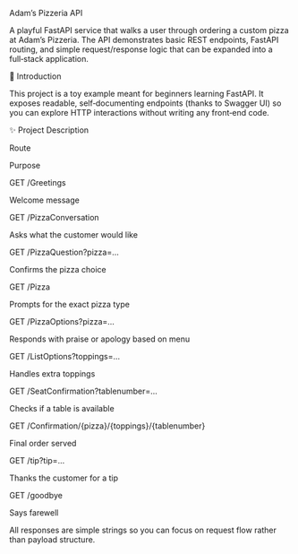 Adam’s Pizzeria API

A playful FastAPI service that walks a user through ordering a custom pizza at Adam’s Pizzeria.  The API demonstrates basic REST endpoints, FastAPI routing, and simple request/response logic that can be expanded into a full‑stack application.

📜 Introduction

This project is a toy example meant for beginners learning FastAPI.  It exposes readable, self‑documenting endpoints (thanks to Swagger UI) so you can explore HTTP interactions without writing any front‑end code.

✨ Project Description

Route

Purpose

GET /Greetings

Welcome message

GET /PizzaConversation

Asks what the customer would like

GET /PizzaQuestion?pizza=…

Confirms the pizza choice

GET /Pizza

Prompts for the exact pizza type

GET /PizzaOptions?pizza=…

Responds with praise or apology based on menu

GET /ListOptions?toppings=…

Handles extra toppings

GET /SeatConfirmation?tablenumber=…

Checks if a table is available

GET /Confirmation/{pizza}/{toppings}/{tablenumber}

Final order served

GET /tip?tip=…

Thanks the customer for a tip

GET /goodbye

Says farewell

All responses are simple strings so you can focus on request flow rather than payload structure.
